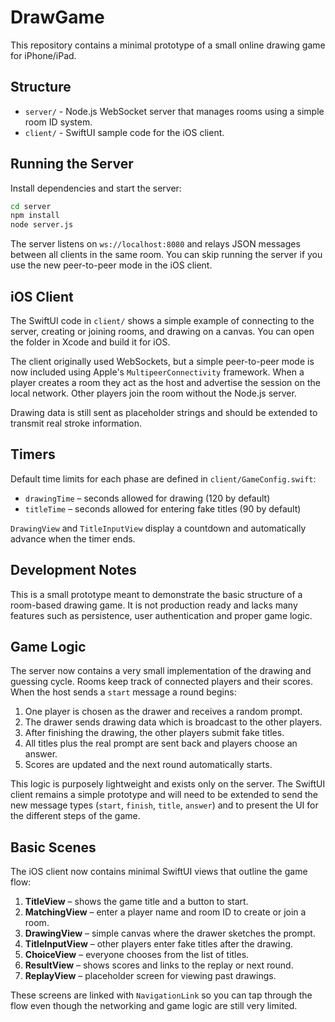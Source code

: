 # DrawGame

This repository contains a minimal prototype of a small online drawing game for iPhone/iPad.

## Structure

- `server/` - Node.js WebSocket server that manages rooms using a simple room ID system.
- `client/` - SwiftUI sample code for the iOS client.

## Running the Server

Install dependencies and start the server:

```bash
cd server
npm install
node server.js
```


The server listens on `ws://localhost:8080` and relays JSON messages between all clients in the same room. You can skip running the server if you use the new peer-to-peer mode in the iOS client.

## iOS Client

The SwiftUI code in `client/` shows a simple example of connecting to the server, creating or joining rooms, and drawing on a canvas. You can open the folder in Xcode and build it for iOS.


The client originally used WebSockets, but a simple peer-to-peer mode is now included using Apple's `MultipeerConnectivity` framework. When a player creates a room they act as the host and advertise the session on the local network. Other players join the room without the Node.js server.

Drawing data is still sent as placeholder strings and should be extended to transmit real stroke information.

## Timers

Default time limits for each phase are defined in `client/GameConfig.swift`:

- `drawingTime` – seconds allowed for drawing (120 by default)
- `titleTime` – seconds allowed for entering fake titles (90 by default)

`DrawingView` and `TitleInputView` display a countdown and automatically advance when the timer ends.

## Development Notes

This is a small prototype meant to demonstrate the basic structure of a room-based drawing game. It is not production ready and lacks many features such as persistence, user authentication and proper game logic.


## Game Logic

The server now contains a very small implementation of the drawing and guessing
cycle. Rooms keep track of connected players and their scores. When the host
sends a `start` message a round begins:

1. One player is chosen as the drawer and receives a random prompt.
2. The drawer sends drawing data which is broadcast to the other players.
3. After finishing the drawing, the other players submit fake titles.
4. All titles plus the real prompt are sent back and players choose an answer.
5. Scores are updated and the next round automatically starts.

This logic is purposely lightweight and exists only on the server. The SwiftUI
client remains a simple prototype and will need to be extended to send the new
message types (`start`, `finish`, `title`, `answer`) and to present the UI for
the different steps of the game.

## Basic Scenes

The iOS client now contains minimal SwiftUI views that outline the game flow:

1. **TitleView** – shows the game title and a button to start.
2. **MatchingView** – enter a player name and room ID to create or join a room.
3. **DrawingView** – simple canvas where the drawer sketches the prompt.
4. **TitleInputView** – other players enter fake titles after the drawing.
5. **ChoiceView** – everyone chooses from the list of titles.
6. **ResultView** – shows scores and links to the replay or next round.
7. **ReplayView** – placeholder screen for viewing past drawings.

These screens are linked with `NavigationLink` so you can tap through the flow
even though the networking and game logic are still very limited.

